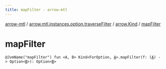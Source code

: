 ```yaml
---
title: mapFilter - arrow-mtl
---
```


[arrow-mtl](../../index.html) / [arrow.mtl.instances.option.traverseFilter](../index.html) / [arrow.Kind](index.html) / [mapFilter](./map-filter.html)

# mapFilter

`@JvmName("mapFilter") fun <A, B> Kind<ForOption, `[`A`](map-filter.html#A)`>.mapFilter(f: (`[`A`](map-filter.html#A)`) -> Option<`[`B`](map-filter.html#B)`>): Option<`[`B`](map-filter.html#B)`>`
